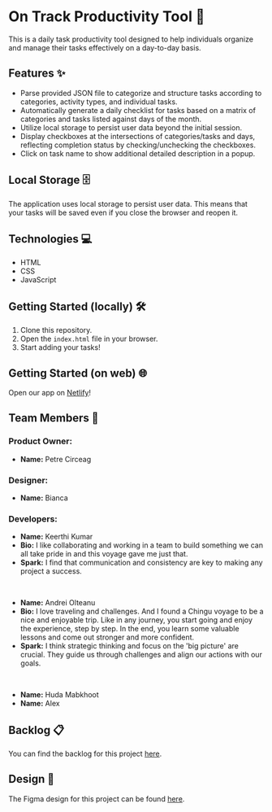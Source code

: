 
# On Track Productivity Tool 🚀

This is a daily task productivity tool designed to help individuals organize and manage their tasks effectively on a day-to-day basis.

## Features ✨
- Parse provided JSON file to categorize and structure tasks according to categories, activity types, and individual tasks.
- Automatically generate a daily checklist for tasks based on a matrix of categories and tasks listed against days of the month.
- Utilize local storage to persist user data beyond the initial session.
- Display checkboxes at the intersections of categories/tasks and days, reflecting completion status by checking/unchecking the checkboxes.
- Click on task name to show additional detailed description in a popup.


## Local Storage 🗄️
The application uses local storage to persist user data. This means that your tasks will be saved even if you close the browser and reopen it.

## Technologies 💻
- HTML
- CSS
- JavaScript

## Getting Started (locally) 🛠️
1. Clone this repository.
2. Open the `index.html` file in your browser.
3. Start adding your tasks!

## Getting Started (on web) 🌐
Open our app on [Netlify](#)!

## Team Members 👥
### Product Owner: 
- **Name:**  Petre Circeag

### Designer: 
- **Name:**  Bianca

### Developers: 
- **Name:**   Keerthi Kumar
- **Bio:**    I like collaborating and working in a team to build something we can all take pride in and this voyage gave me just that.
- **Spark:**  I find that communication and consistency are key to making any project a success.
<br/>

- **Name:**  Andrei Olteanu
- **Bio:**   I love traveling and challenges. And I found a Chingu voyage to be a nice and enjoyable trip. Like in any journey, you start going and enjoy the experience, step by step. In the end, you learn some valuable lessons and come out stronger and more confident.
- **Spark:** I think strategic thinking and focus on the 'big picture' are crucial. They guide us through challenges and align our actions with our goals.
<br/>


- **Name:**   Huda Mabkhoot
- **Name:**   Alex


## Backlog 📋
You can find the backlog for this project [here](https://www.notion.so/467e26b8c8a04ac9b6fd34bc3a1d9e84?v=63a82a7b344b4f968836a38e90bc6720&pvs=4).

## Design 🎨
The Figma design for this project can be found [here](https://www.figma.com/file/g9fgCVgIBv0d05Ldfd6YS8/V47-Team-02-On-Track?type=design&node-id=91%3A50&mode=design&t=WOdBhgb5mIxWbTnC-1).

